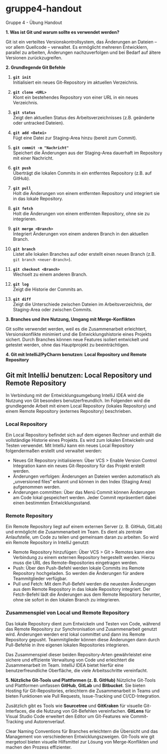 # gruppe4-handout
Gruppe 4 - Übung Handout

**1. Was ist Git und warum sollte es verwendet werden?**

Git ist ein verteiltes Versionskontrollsystem, das Änderungen an Dateien – vor allem Quellcode – verwaltet. Es ermöglicht mehreren Entwicklern, parallel zu arbeiten, Änderungen nachzuverfolgen und bei Bedarf auf ältere Versionen zurückzugreifen.

**2. Grundlegende Git Befehle**

1. **`git init`**  
   Initialisiert ein neues Git-Repository im aktuellen Verzeichnis.

2. **`git clone <URL>`**  
   Klont ein bestehendes Repository von einer URL in ein neues Verzeichnis.

3. **`git status`**  
   Zeigt den aktuellen Status des Arbeitsverzeichnisses (z.B. geänderte oder untracked Dateien).

4. **`git add <Datei>`**  
   Fügt eine Datei zur Staging-Area hinzu (bereit zum Commit).

5. **`git commit -m "Nachricht"`**  
   Speichert die Änderungen aus der Staging-Area dauerhaft im Repository mit einer Nachricht.

6. **`git push`**  
   Überträgt die lokalen Commits in ein entferntes Repository (z.B. auf GitHub).

7. **`git pull`**  
   Holt die Änderungen von einem entfernten Repository und integriert sie in das lokale Repository.

8. **`git fetch`**  
   Holt die Änderungen von einem entfernten Repository, ohne sie zu integrieren.

9. **`git merge <Branch>`**  
   Integriert Änderungen von einem anderen Branch in den aktuellen Branch.

10. **`git branch`**  
    Listet alle lokalen Branches auf oder erstellt einen neuen Branch (z.B. `git branch <neuer-Branch>`).

11. **`git checkout <Branch>`**  
    Wechselt zu einem anderen Branch.

12. **`git log`**  
    Zeigt die Historie der Commits an.

13. **`git diff`**  
    Zeigt die Unterschiede zwischen Dateien im Arbeitsverzeichnis, der Staging-Area oder zwischen Commits.

**3. Branches und ihre Nutzung, Umgang mit Merge-Konflikten**

Git sollte verwendet werden, weil es die Zusammenarbeit erleichtert, Versionskonflikte minimiert und die Entwicklungshistorie eines Projekts sichert. Durch Branches können neue Features isoliert entwickelt und getestet werden, ohne das Hauptprojekt zu beeinträchtigen.

**4. Git mit IntelliJ/PyCharm benutzen: Local Repository und Remote Repository**

## Git mit IntelliJ benutzen: Local Repository und Remote Repository
In Verbindung mit der Entwicklungsumgebung IntelliJ IDEA wird die Nutzung von Git besonders benutzerfreundlich.
Im Folgenden wird die grundlegende Arbeit mit einem Local Repository (lokales Repository) und einem Remote Repository (externes Repository) beschrieben.

### Local Repository

Ein Local Repository befindet sich auf dem eigenen Rechner und enthält die vollständige Historie eines Projekts. Es wird zum lokalen Entwickeln und Testen verwendet. Mit IntelliJ kann ein neues Local Repository folgendermaßen erstellt und verwaltet werden:

+ Neues Git Repository initialisieren: Über VCS > Enable Version Control Integration kann ein neues Git-Repository für das Projekt erstellt werden.
+ Änderungen verfolgen: Änderungen an Dateien werden automatisch als „unversioned files“ erkannt und können in den Index (Staging Area) aufgenommen werden.
+ Änderungen committen: Über das Menü Commit können Änderungen am Code lokal gespeichert werden. Jeder Commit repräsentiert dabei einen bestimmten Entwicklungsstand.

### Remote Repository

Ein Remote Repository liegt auf einem externen Server (z. B. GitHub, GitLab) und ermöglicht die Zusammenarbeit im Team. Es dient als zentrale Anlaufstelle, um Code zu teilen und gemeinsam daran zu arbeiten. So wird ein Remote Repository in IntelliJ genutzt:

+ Remote Repository hinzufügen: Über VCS > Git > Remotes kann eine Verbindung zu einem externen Repository hergestellt werden. Hierzu muss die URL des Remote-Repositories eingetragen werden.
+ Push: Über den Push-Befehl werden lokale Commits ins Remote Repository hochgeladen. So werden die Änderungen für andere Teammitglieder verfügbar.
+ Pull und Fetch: Mit dem Pull-Befehl werden die neuesten Änderungen aus dem Remote Repository in das lokale Repository integriert. Der Fetch-Befehl lädt die Änderungen aus dem Remote Repository herunter, ohne sie sofort in den lokalen Branch zu integrieren.

### Zusammenspiel von Local und Remote Repository

Das lokale Repository dient zum Entwickeln und Testen von Code, während das Remote Repository zur Synchronisation und Zusammenarbeit genutzt wird. Änderungen werden erst lokal committet und dann ins Remote Repository gepusht. Teammitglieder können diese Änderungen dann durch Pull-Befehle in ihre eigenen lokalen Repositories integrieren.

Das Zusammenspiel dieser beiden Repository-Arten gewährleistet eine sichere und effiziente Verwaltung von Code und erleichtert die Zusammenarbeit im Team. IntelliJ IDEA bietet hierfür eine benutzerfreundliche Oberfläche, die viele Arbeitsschritte vereinfacht.

**5. Nützliche Git-Tools und Plattformen (z. B. GitHub)**
Nützliche Git-Tools und Plattformen umfassen **GitHub**, **GitLab** und **Bitbucket**. Sie bieten Hosting für Git-Repositories, erleichtern die Zusammenarbeit in Teams und bieten Funktionen wie Pull Requests, Issue-Tracking und CI/CD-Integration.

Zusätzlich gibt es Tools wie **Sourcetree** und **GitKraken** für visuelle Git-Interfaces, die die Nutzung von Git-Befehlen vereinfachen. **GitLens** für Visual Studio Code erweitert den Editor um Git-Features wie Commit-Tracking und Autorenverlauf.

Clear Naming Conventions für Branches erleichtern die Übersicht und das Management von verschiedenen Entwicklungszweigen. Git-Tools wie git mergetool bieten visuelle Hilfsmittel zur Lösung von Merge-Konflikten und machen den Prozess effizienter.

